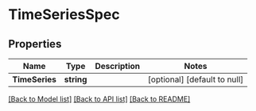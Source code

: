# TimeSeriesSpec

## Properties
Name | Type | Description | Notes
------------ | ------------- | ------------- | -------------
**TimeSeries** | **string** |  | [optional] [default to null]

[[Back to Model list]](../README.md#documentation-for-models) [[Back to API list]](../README.md#documentation-for-api-endpoints) [[Back to README]](../README.md)



